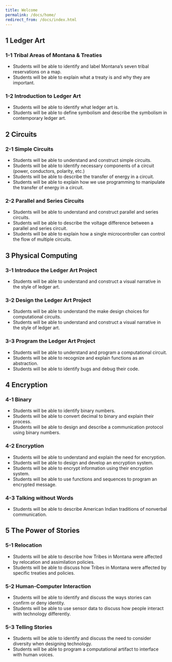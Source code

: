 ```yaml
---
title: Welcome
permalink: /docs/home/
redirect_from: /docs/index.html
---
```


## 1 Ledger Art

### 1-1 Tribal Areas of Montana & Treaties
* Students will be able to identify and label Montana’s seven tribal reservations on a map.
* Students will be able to explain what a treaty is and why they are important.

### 1-2 Introduction to Ledger Art
*	Students will be able to identify what ledger art is.
*	Students will be able to define symbolism and describe the symbolism in contemporary ledger art.

## 2 Circuits

### 2-1 Simple Circuits
*	Students will be able to understand and construct simple circuits.
*	Students will be able to identify necessary components of a circuit (power, conductors, polarity, etc.)
*	Students will be able to describe the transfer of energy in a circuit.
*	Students will be able to explain how we use programming to manipulate the transfer of energy in a circuit.

### 2-2 Parallel and Series Circuits
*	Students will be able to understand and construct parallel and series circuits.
*	Students will be able to describe the voltage difference between a parallel and series circuit.
* Students will be able to explain how a single microcontroller can control the flow of multiple circuits.

## 3 Physical Computing

### 3-1 Introduce the Ledger Art Project
*	Students will be able to understand and construct a visual narrative in the style of ledger art.

### 3-2 Design the Ledger Art Project
*	Students will be able to understand the make design choices for computational circuits.
*	Students will be able to understand and construct a visual narrative in the style of ledger art.

### 3-3 Program the Ledger Art Project
*	Students will be able to understand and program a computational circuit.
*	Students will be able to recognize and explain functions as an abstraction.
* Students will be able to identify bugs and debug their code.

## 4 Encryption

### 4-1 Binary
*	Students will be able to identify binary numbers.
*	Students will be able to convert decimal to binary and explain their process.
*	Students will be able to design and describe a communication protocol using binary numbers.

### 4-2 Encryption
*	Students will be able to understand and explain the need for encryption.
*	Students will be able to design and develop an encryption system.
*	Students will be able to encrypt information using their encryption system.
*	Students will be able to use functions and sequences to program an encrypted message.

### 4-3 Talking without Words
* Students will be able to describe American Indian traditions of nonverbal communication.

## 5 The Power of Stories

### 5-1 Relocation
*	Students will be able to describe how Tribes in Montana were affected by relocation and assimilation policies.
*	Students will be able to discuss how Tribes in Montana were affected by specific treaties and policies.

### 5-2 Human-Computer Interaction
*	Students will be able to identify and discuss the ways stories can confirm or deny identity.
* Students will be able to use sensor data to discuss how people interact with technology differently.

### 5-3 Telling Stories
*	Students will be able to identify and discuss the need to consider diversity when designing technology.
* Students will be able to program a computational artifact to interface with human voices.
